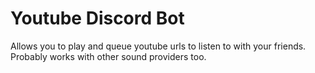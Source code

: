 # Youtube Discord Bot
Allows you to play and queue youtube urls to listen to with your friends. Probably works with other sound providers too.
